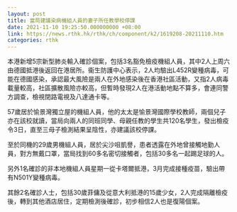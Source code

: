 ```yaml
---
layout: post
title: 當局建議染病機組人員的妻子所任教學校停課
date: 2021-11-10 19:25:50.000000000 +08:00
link: https://news.rthk.hk/rthk/ch/component/k2/1619208-20211110.htm
categories: rthk
---
```


本港新增5宗新型肺炎輸入確診個案，包括3名豁免檢疫機組人員，其中2人上周六由德國抵港後返回在港居所。衞生防護中心表示，2人均驗出L452R變種病毒，可能在德國感染，承認最大風險是兩人在外地感染後在香港社區活動，又指2人病毒載量較高，社區擴散風險亦較高，但暫時發現2人在港活動地點不算多，會連同警方調查，檢視閉路電視及八達通卡等。

57歲居於愉景灣獨立屋的機組人員，他的太太是愉景灣國際學校教師，兩個兒子亦在該校就讀，當局向兩人的同班同學、母親任教的學生共120名學生，發出檢疫令3日，直至三母子檢測結果呈陰性，亦建議該校停課。

至於同機的29歲男機組人員，居於尖沙咀凱譽，患者透露在外地曾接觸地勤人員，對方無戴口罩，當局找到60多名密切接觸者，包括30多名一起踢足球的人。

另外1名確診的非本地機組人員星期一從卡塔爾抵港，3月完成接種疫苗，驗出帶有N501Y變種病毒。

其餘2名確診人士，包括30歲菲傭及從意大利抵港的15歲少女，2人完成隔離檢疫後，轉到其他酒店居住，定期檢測後確診，初步相信2人也是復陽個案。
